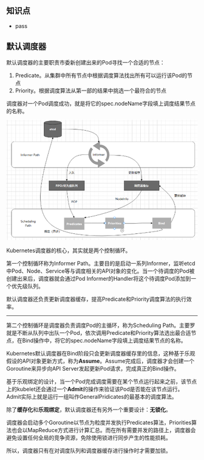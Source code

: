 ## **知识点**
- pass

## **默认调度器**

默认调度器的主要职责市委新创建出来的Pod寻找一个合适的节点：
1. Predicate。从集群中所有节点中根据调度算法找出所有可以运行该Pod的节点
2. Priority。根据调度算法从第一部的结果中挑选一个最符合的节点

调度器对一个Pod调度成功，就是将它的spec.nodeName字段填上调度结果节点的名称。

![调度](./images/调度.png)

Kubernetes调度器的核心，其实就是两个控制循环。

第一个控制循环称为Informer Path。主要目的是启动一系列Informer，监听etcd中Pod、Node、Service等与调度相关的API对象的变化。当一个待调度的Pod被创建出来后，调度器就会通过Pod Informer的Handler将这个待调度Pod添加到一个优先级队列。

默认调度器还负责更新调度器缓存，提高Predicate和Priority调度算法的执行效率。

****

第二个控制循环是调度器负责调度Pod的主循环，称为Scheduling Path。主要罗就是不断从队列中出队一个Pod，依次调用Predicate和Priority算法选出最合适节点，在Bind操作中，将它的spec.nodeName字段填上调度结果节点的名称。

Kubernetes默认调度器在Bind阶段只会更新调度器缓存里的信息，这种基于乐观假设的API对象更新方式，称为**Assume**。Assume完成后，调度器才会创建一个Goroutine来异步向API Server发起更新Pod请求，完成真正的Bind操作。

基于乐观绑定的设计，当一个Pod完成调度需要在某个节点运行起来之前，该节点上的kubelet还会通过一个**Admit**的操作来验证该Pod是否能在该节点运行。
Admit实际上就是运行一组叫作GeneralPridicates的最基本的调度算法。

除了**缓存化**和**乐观绑定**，默认调度器还有另外一个重要设计：**无锁化**。

调度器会启动多个Goroutine以节点为粒度并发执行Predicates算法，Priorities算法也会以MapReduce方式进行计算汇总。而在所有需要并发的路径上，调度器会避免设置任何全局的竞争资源，免除使用锁进行同步产生的性能损耗。

所以，调度器只有在对调度队列和调度器缓存进行操作时才需要加锁。